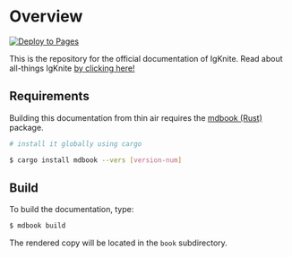 # Overview

[![Deploy to Pages](https://github.com/IgKniteDev/docs/actions/workflows/deploy.yml/badge.svg)](https://github.com/IgKniteDev/docs/actions/workflows/deploy.yml)

This is the repository for the official documentation of IgKnite. Read about all-things IgKnite [by clicking here!](https://igknitedev.github.io/docs) <br>

## Requirements

Building this documentation from thin air requires the [mdbook (Rust)](https://rust-lang.github.io/mdBook/) package.

```bash
# install it globally using cargo

$ cargo install mdbook --vers [version-num]
```

## Build

To build the documentation, type:

```bash
$ mdbook build
```

The rendered copy will be located in the `book` subdirectory.
